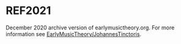 # REF2021

December 2020 archive version of earlymusictheory.org.
For more information see [EarlyMusicTheory/JohannesTinctoris](https://github.com/EarlyMusicTheory/JohannesTinctoris).

